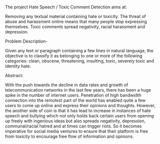 
The project Hate Speech / Toxic Comment Detection aims at:

Removing any textual material containing hate or toxicity.
The threat of abuse and harassment online means that many people stop  expressing themselves.
Toxic comments spread negativity, racial harassment and depression.

Problem Description-

Given any text or paragraph containing a few lines in natural language, the objective  is to classify it as belonging to one or more of the following categories:  clean, obscene, threatening, insulting, toxic, severely toxic and identity hate.


Abstract:

With the push towards the decline in data rates and growth of telecommunication networks in the last few years, there has been a huge spike in the number of internet users. Penetration of high bandwidth connection into the remotest part of the world has enabled quite a few users to come up online and express their opinions and thoughts. However, the another side of coin is that it has lead to increase in instances of hate speech and bullying which not only holds back certain users from opening up freely with ingenious ideas but also spreads negativity, depression, communal/racial hatred and at times can trigger riots. So it becomes imperative for social media ventures to ensure that their platform is free from toxicity to encourage free flow of information and opinions. 
